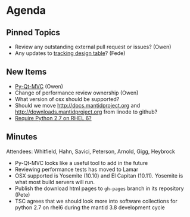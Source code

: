 Agenda
======

Pinned Topics
-------------
* Review any outstanding external pull request or issues? (Owen)
* Any updates to [tracking design table](https://github.com/mantidproject/documents/blob/master/Project-Management/TechnicalSteeringCommittee/reports/TSC-TrackingDesignProposals.md)? (Fede)

New Items
---------
* [Py-Qt-MVC](https://github.com/morefigs/Py-Qt-MVC) (Owen)
* Change of performance review ownership (Owen)
* What version of osx should be supported?
* Should we move http://docs.mantidproject.org and http://downloads.mantidproject.org from linode to github?
* [Require Python 2.7 on RHEL 6?](http://www.curiousefficiency.org/posts/2015/04/stop-supporting-python26.html)

Minutes
-------

Attendees: Whitfield, Hahn, Savici, Peterson, Arnold, Gigg, Heybrock

* Py-Qt-MVC looks like a useful tool to add in the future
* Reviewing performance tests has moved to Lamar
* OSX supported is Yosemite (10.10) and El Capitan (10.11). Yosemite is what most build servers will run.
* Publish the download html pages to `gh-pages` branch in its repository (Pete)
* TSC agrees that we should look more into software collections for python 2.7 on rhel6 during the mantid 3.8 development cycle

